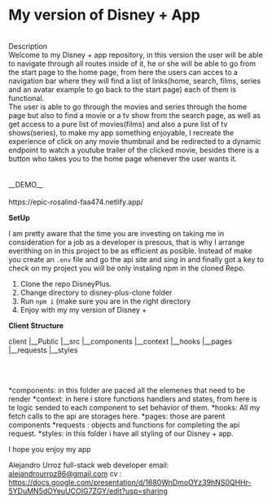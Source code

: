# My version of Disney + App
<br>
Description 
<br>
Welcome to my Disney + app repository, in this version the user will be able to navigate through all routes inside of it, he or she will be able to go from the start page to the home page, from here the users can acces to a navigation bar where they will find a list of links(home, search, films, series and an avatar example to go back to the start page) each of them is functional.<br>
The user is  able to go through the movies and series through the home page but also to find a movie or a tv show from the search page, as well as get access to a pure list of movies(films) and also a pure list of tv shows(series), to make my app something enjoyable, I recreate the experience of click on any movie thumbnail and be redirected to a dynamic endpoint to watch a youtube trailer of the clicked movie, besides there is a button who takes you to the home page whenever the user wants it.<br>
<br>
<br>
__DEMO__<br>
<br>
https://epic-rosalind-faa474.netlify.app/

__SetUp__

I am pretty aware that the time you are investing on taking me in consideration for a job as a developer is presous, that is why I arrange everithing on in this project to be as efficient as posible. Instead of make you create an `.env` file and go the api site  and sing in and finally got a key to check on my project you will be only instaling npm in the cloned Repo.<br>

1. Clone the repo DisneyPlus. 
2. Change directory to disney-plus-clone folder 
3. Run `npm i` (make sure you are in the right directory
4. Enjoy with my my version of Disney + 


__Client Structure__

client
|__Public
|__src
   |__components
   |__context
   |__hooks
   |__pages
   |__requests
   |__styles
   
   <br>
   <br>
   
*components: in this folder are paced all the elemenes that need to be render 
*context: in here i store functions handlers and states, from here is te logic sended to each component to set behavior of them. 
*hooks: All my fetch calls to the api are storages here.
*pages: those are parent components 
*requests : objects and functions for completing the api request. 
*styles: in this folder i have all styling of our Disney + app.

I hope you enjoy my app

Alejandro Urroz
full-stack web developer
email: alejandrourroz86@gmail.com 
cv : https://docs.google.com/presentation/d/1680WnDmoOYz39hNS0QHHr-5YDuMN5dOYeuUCOIG7ZGY/edit?usp=sharing 


